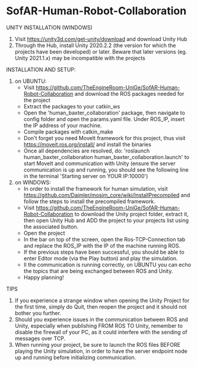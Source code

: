 # SofAR-Human-Robot-Collaboration

UNITY INSTALLATION (WINDOWS)
1) Visit https://unity3d.com/get-unity/download and download Unity Hub
2) Through the Hub, install Unity 2020.2.2 (the version for which the projects have been developed) or later. Beware that later versions (eg. Unity 2021.1.x) may be incompatible with the projects

INSTALLATION AND SETUP:
1) on UBUNTU:
	- Visit https://github.com/TheEngineRoom-UniGe/SofAR-Human-Robot-Collaboration and download the ROS packages needed for the project
	- Extract the packages to your catkin_ws
	- Open the 'human_baxter_collaboration' package, then navigate to config folder and open the params.yaml file. Under ROS_IP, insert the IP address of your machine.
	- Compile packages with catkin_make
	- Don't forget you need MoveIt framework for this project, thus visit https://moveit.ros.org/install/ and install the binaries
	- Once all dependencies are resolved, do: 'roslaunch human_baxter_collaboration human_baxter_collaboration.launch' to start MoveIt and communication with Unity (ensure the server communication is up and running, you should see the following line in the terminal 'Starting server on YOUR IP:10000')
2) on WINDOWS:
	- In order to install the framework for human simulation, visit https://github.com/Daimler/mosim_core/wiki/InstallPrecompiled and follow the steps to install the precompiled framework.
	- Visit https://github.com/TheEngineRoom-UniGe/SofAR-Human-Robot-Collaboration to download the Unity project folder, extract it, then open Unity Hub and ADD the project to your projects list using the associated button.
	- Open the project
	- In the bar on top of the screen, open the Ros-TCP-Connection tab and replace the ROS_IP with the IP of the machine running ROS.
	- If the previous steps have been successful, you should be able to enter Editor mode (via the Play button) and play the simulation. 
	- Il the communication is running correctly, on UBUNTU you can echo the topics that are being exchanged between ROS and Unity.
	- Happy planning!

TIPS
1) If you experience a strange window when opening the Unity Project for the first time, simply do Quit, then reopen the project and it should not bother you further.
2) Should you experience issues in the communication between ROS and Unity, especially when publishing FROM ROS TO Unity, remember to disable the firewall of your PC, as it could interfere with the sending of messages over TCP.
3) When running your project, be sure to launch the ROS files BEFORE playing the Unity simulation, in order to have the server endpoint node up and running before initializing communication.
